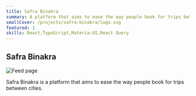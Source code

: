 ```yaml
---
title: Safra Binakra
summary: A platform that aims to ease the way people book for trips between cities.
smallCover: /projects/safra-binakra/logo.svg
featured: 1
skills: React,TypeScript,Materia-UI,React Query
---
```


## Safra Binakra

![Feed page](/projects/safra-binakra/logo.svg)

Safra Binakra is a platform that aims to ease the way people book for trips between cities.
